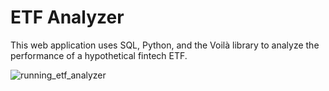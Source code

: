 # ETF Analyzer

This web application uses SQL, Python, and the Voilà library to analyze the performance of a hypothetical fintech ETF.

![running_etf_analyzer](https://user-images.githubusercontent.com/32145387/188000554-a3fffaa4-9b8c-4099-b26e-004c5baac0f6.png)
